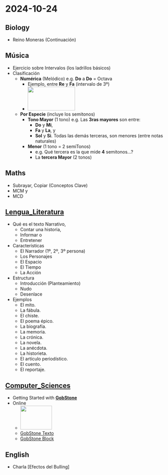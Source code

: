 # 2024-10-24 <!-- markmap: foldAll -->

## Biology
 - Reino Moneras (Continuación)

## Música
 - Ejercicio sobre Intervalos (los ladrillos básicos)
 - Clasificación
   - **Numérica** (Melódico) e.g. **Do** a **Do** = Octava
     - Ejemplo, entre **Re** y **Fa** (intervalo de 3º)
     - <img src="http://my-andrea.github.io/school_subjects/Música/2024/October/week_04/2024-10-24/intervalo-de-3a.png" width="150" height="75">
   - **Por Especie** (incluye los semitonos)
     - **Tono Mayor** (1 tono) e.g. Las **3ras mayores** son entre:
       - **Do** y **Mi**,
       - **Fa** y **La**, y
       - **Sol** y **Si**. Todas las demás terceras, son menores (entre notas naturales)
     - **Menor** (1 tono = 2 semiTonos)
       - e.g. Qué tercera es la que mide **4** semitonos…?
        - La **tercera Mayor** (2 tonos)
## Maths
 - Subrayar, Copiar (Conceptos Clave)
  - MCM y
  - MCD
## [Lengua_Literatura](http://my-andrea.github.io/school_subjects/Lengua_Literatura/2024/October/week_04/2024-10-24/2024-10-24.html)
- Qué es el texto Narrativo, 
   - Contar una historia,
   - Informar o 
   - Entretener
- Características
   - El Narrador (1º, 2º, 3º persona)
   - Los Personajes
   - El Espacio
   - El Tiempo
   - La Acción
- Estructura
   - Introducción (Planteamiento)
   - Nudo
   - Desenlace
- Ejemplos
   - El mito.
   - La fábula.
   - El chiste.
   - El poema épico.
   - La biografía.
   - La memoria.
   - La crónica.
   - La novela.
   - La anécdota.
   - La historieta.
   - El artículo periodístico.
   - El cuento.
   - El reportaje.

## [Computer_Sciences](http://my-andrea.github.io/school_subjects/Computer_Sciences/2024/October/week_04/2024-10-24/2024-10-24.html)
 - Getting Started with [**GobStone**](https://es.wikipedia.org/wiki/Gobstones)
  - Online
    - <img src="http://my-andrea.github.io/school_subjects/Computer_Sciences/2024/October/week_04/2024-10-24/gobstones.jpg" width="100" height="75"> 
    - [GobStone Texto](https://gobstones.github.io/gobstones-sr/)
    - [GobStone Block](https://gobstones.github.io/gobstones-jr/)

## English
 - Charla [Efectos del Bulling]

